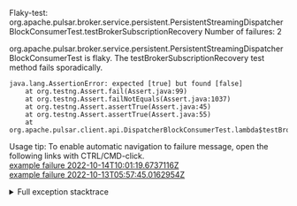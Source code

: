         
Flaky-test: org.apache.pulsar.broker.service.persistent.PersistentStreamingDispatcherBlockConsumerTest.testBrokerSubscriptionRecovery
Number of failures: 2

org.apache.pulsar.broker.service.persistent.PersistentStreamingDispatcherBlockConsumerTest is flaky. The testBrokerSubscriptionRecovery test method fails sporadically.

```
java.lang.AssertionError: expected [true] but found [false]
	at org.testng.Assert.fail(Assert.java:99)
	at org.testng.Assert.failNotEquals(Assert.java:1037)
	at org.testng.Assert.assertTrue(Assert.java:45)
	at org.testng.Assert.assertTrue(Assert.java:55)
	at org.apache.pulsar.client.api.DispatcherBlockConsumerTest.lambda$testBrokerSubscriptionRecovery$15(DispatcherBlockConsumerTest.java:659)
```

Usage tip: To enable automatic navigation to failure message, open the following links with CTRL/CMD-click.  
[example failure 2022-10-14T10:01:19.6737116Z](https://github.com/apache/pulsar/actions/runs/3246245282/jobs/5329887234#step:8:1983)  
[example failure 2022-10-13T05:57:45.0162954Z](https://github.com/apache/pulsar/actions/runs/3239849062/jobs/5309746036#step:8:1983)  


<details>
<summary>Full exception stacktrace</summary>
<code><pre>
java.lang.AssertionError: expected [true] but found [false]
	at org.testng.Assert.fail(Assert.java:99)
	at org.testng.Assert.failNotEquals(Assert.java:1037)
	at org.testng.Assert.assertTrue(Assert.java:45)
	at org.testng.Assert.assertTrue(Assert.java:55)
	at org.apache.pulsar.client.api.DispatcherBlockConsumerTest.lambda$testBrokerSubscriptionRecovery$15(DispatcherBlockConsumerTest.java:659)
	at java.base/java.lang.Iterable.forEach(Iterable.java:75)
	at org.apache.pulsar.client.api.DispatcherBlockConsumerTest.testBrokerSubscriptionRecovery(DispatcherBlockConsumerTest.java:659)
	at java.base/jdk.internal.reflect.NativeMethodAccessorImpl.invoke0(Native Method)
	at java.base/jdk.internal.reflect.NativeMethodAccessorImpl.invoke(NativeMethodAccessorImpl.java:77)
	at java.base/jdk.internal.reflect.DelegatingMethodAccessorImpl.invoke(DelegatingMethodAccessorImpl.java:43)
	at java.base/java.lang.reflect.Method.invoke(Method.java:568)
	at org.testng.internal.MethodInvocationHelper.invokeMethod(MethodInvocationHelper.java:132)
	at org.testng.internal.InvokeMethodRunnable.runOne(InvokeMethodRunnable.java:45)
	at org.testng.internal.InvokeMethodRunnable.call(InvokeMethodRunnable.java:73)
	at org.testng.internal.InvokeMethodRunnable.call(InvokeMethodRunnable.java:11)
	at java.base/java.util.concurrent.FutureTask.run(FutureTask.java:264)
	at java.base/java.util.concurrent.ThreadPoolExecutor.runWorker(ThreadPoolExecutor.java:1136)
	at java.base/java.util.concurrent.ThreadPoolExecutor$Worker.run(ThreadPoolExecutor.java:635)
	at java.base/java.lang.Thread.run(Thread.java:833)

</pre></code>
</details>

